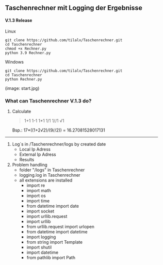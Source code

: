 ## Taschenrechner mit Logging der Ergebnisse 

#### V.1.3 Release


Linux
```
git clone https://github.com/tilalx/Taschenrechner.git
cd Taschenrechner
chmod +x Rechner.py
python 3.9 Rechner.py
```

Windows
```
git clone https://github.com/tilalx/Taschenrechner.git
cd Taschenrechner
python Rechner.py
```

(image: start.jpg)


### What can Taschenrechner V.1.3 do?
1. Calculate
    > 1+1
    > 1-1
    > 1*1
    > 1/1
    > 1//1
    > √1

    Bsp.: 17*((1+2√2)/(9//2))
        = 16.27081528017131
 
 ****

1. Log´s in /Taschenrechner/logs by created date
    - Local Ip Adress
    - External Ip Adress
    - Results
2. Problem handling
    - folder "/logs" in Taschenrechner
    - logging.log in Taschenrechner
    - all extensions are installed
        - import re
        - import math
        - import os
        - import time
        - from datetime import date
        - import socket
        - import urllib.request
        - import urllib
        - from urllib.request import urlopen
        - from datetime import datetime
        - import logging
        - from string import Template
        - import shutil
        - import datetime
        - from pathlib import Path


 


